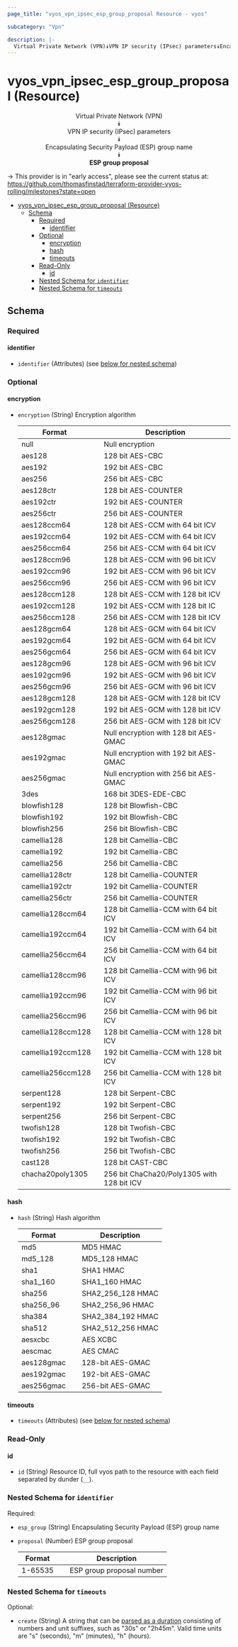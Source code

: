 ```yaml
---
page_title: "vyos_vpn_ipsec_esp_group_proposal Resource - vyos"

subcategory: "Vpn"

description: |-
  Virtual Private Network (VPN)⯯VPN IP security (IPsec) parameters⯯Encapsulating Security Payload (ESP) group name⯯ESP group proposal
---
```


# vyos_vpn_ipsec_esp_group_proposal (Resource)
<center>

Virtual Private Network (VPN)  
⯯  
VPN IP security (IPsec) parameters  
⯯  
Encapsulating Security Payload (ESP) group name  
⯯  
**ESP group proposal**


</center>

-> This provider is in "early access", please see the current status at: https://github.com/thomasfinstad/terraform-provider-vyos-rolling/milestones?state=open

<!--TOC-->

- [vyos_vpn_ipsec_esp_group_proposal (Resource)](#vyos_vpn_ipsec_esp_group_proposal-resource)
  - [Schema](#schema)
    - [Required](#required)
      - [identifier](#identifier)
    - [Optional](#optional)
      - [encryption](#encryption)
      - [hash](#hash)
      - [timeouts](#timeouts)
    - [Read-Only](#read-only)
      - [id](#id)
    - [Nested Schema for `identifier`](#nested-schema-for-identifier)
    - [Nested Schema for `timeouts`](#nested-schema-for-timeouts)

<!--TOC-->

<!-- schema generated by tfplugindocs -->
## Schema

### Required

#### identifier
- `identifier` (Attributes) (see [below for nested schema](#nestedatt--identifier))

### Optional

#### encryption
- `encryption` (String) Encryption algorithm

    |  Format             &emsp;|  Description                                 |
    |---------------------|----------------------------------------------|
    |  null               &emsp;|  Null encryption                             |
    |  aes128             &emsp;|  128 bit AES-CBC                             |
    |  aes192             &emsp;|  192 bit AES-CBC                             |
    |  aes256             &emsp;|  256 bit AES-CBC                             |
    |  aes128ctr          &emsp;|  128 bit AES-COUNTER                         |
    |  aes192ctr          &emsp;|  192 bit AES-COUNTER                         |
    |  aes256ctr          &emsp;|  256 bit AES-COUNTER                         |
    |  aes128ccm64        &emsp;|  128 bit AES-CCM with 64 bit ICV             |
    |  aes192ccm64        &emsp;|  192 bit AES-CCM with 64 bit ICV             |
    |  aes256ccm64        &emsp;|  256 bit AES-CCM with 64 bit ICV             |
    |  aes128ccm96        &emsp;|  128 bit AES-CCM with 96 bit ICV             |
    |  aes192ccm96        &emsp;|  192 bit AES-CCM with 96 bit ICV             |
    |  aes256ccm96        &emsp;|  256 bit AES-CCM with 96 bit ICV             |
    |  aes128ccm128       &emsp;|  128 bit AES-CCM with 128 bit ICV            |
    |  aes192ccm128       &emsp;|  192 bit AES-CCM with 128 bit IC             |
    |  aes256ccm128       &emsp;|  256 bit AES-CCM with 128 bit ICV            |
    |  aes128gcm64        &emsp;|  128 bit AES-GCM with 64 bit ICV             |
    |  aes192gcm64        &emsp;|  192 bit AES-GCM with 64 bit ICV             |
    |  aes256gcm64        &emsp;|  256 bit AES-GCM with 64 bit ICV             |
    |  aes128gcm96        &emsp;|  128 bit AES-GCM with 96 bit ICV             |
    |  aes192gcm96        &emsp;|  192 bit AES-GCM with 96 bit ICV             |
    |  aes256gcm96        &emsp;|  256 bit AES-GCM with 96 bit ICV             |
    |  aes128gcm128       &emsp;|  128 bit AES-GCM with 128 bit ICV            |
    |  aes192gcm128       &emsp;|  192 bit AES-GCM with 128 bit ICV            |
    |  aes256gcm128       &emsp;|  256 bit AES-GCM with 128 bit ICV            |
    |  aes128gmac         &emsp;|  Null encryption with 128 bit AES-GMAC       |
    |  aes192gmac         &emsp;|  Null encryption with 192 bit AES-GMAC       |
    |  aes256gmac         &emsp;|  Null encryption with 256 bit AES-GMAC       |
    |  3des               &emsp;|  168 bit 3DES-EDE-CBC                        |
    |  blowfish128        &emsp;|  128 bit Blowfish-CBC                        |
    |  blowfish192        &emsp;|  192 bit Blowfish-CBC                        |
    |  blowfish256        &emsp;|  256 bit Blowfish-CBC                        |
    |  camellia128        &emsp;|  128 bit Camellia-CBC                        |
    |  camellia192        &emsp;|  192 bit Camellia-CBC                        |
    |  camellia256        &emsp;|  256 bit Camellia-CBC                        |
    |  camellia128ctr     &emsp;|  128 bit Camellia-COUNTER                    |
    |  camellia192ctr     &emsp;|  192 bit Camellia-COUNTER                    |
    |  camellia256ctr     &emsp;|  256 bit Camellia-COUNTER                    |
    |  camellia128ccm64   &emsp;|  128 bit Camellia-CCM with 64 bit ICV        |
    |  camellia192ccm64   &emsp;|  192 bit Camellia-CCM with 64 bit ICV        |
    |  camellia256ccm64   &emsp;|  256 bit Camellia-CCM with 64 bit ICV        |
    |  camellia128ccm96   &emsp;|  128 bit Camellia-CCM with 96 bit ICV        |
    |  camellia192ccm96   &emsp;|  192 bit Camellia-CCM with 96 bit ICV        |
    |  camellia256ccm96   &emsp;|  256 bit Camellia-CCM with 96 bit ICV        |
    |  camellia128ccm128  &emsp;|  128 bit Camellia-CCM with 128 bit ICV       |
    |  camellia192ccm128  &emsp;|  192 bit Camellia-CCM with 128 bit ICV       |
    |  camellia256ccm128  &emsp;|  256 bit Camellia-CCM with 128 bit ICV       |
    |  serpent128         &emsp;|  128 bit Serpent-CBC                         |
    |  serpent192         &emsp;|  192 bit Serpent-CBC                         |
    |  serpent256         &emsp;|  256 bit Serpent-CBC                         |
    |  twofish128         &emsp;|  128 bit Twofish-CBC                         |
    |  twofish192         &emsp;|  192 bit Twofish-CBC                         |
    |  twofish256         &emsp;|  256 bit Twofish-CBC                         |
    |  cast128            &emsp;|  128 bit CAST-CBC                            |
    |  chacha20poly1305   &emsp;|  256 bit ChaCha20/Poly1305 with 128 bit ICV  |
#### hash
- `hash` (String) Hash algorithm

    |  Format      &emsp;|  Description        |
    |--------------|---------------------|
    |  md5         &emsp;|  MD5 HMAC           |
    |  md5_128     &emsp;|  MD5_128 HMAC       |
    |  sha1        &emsp;|  SHA1 HMAC          |
    |  sha1_160    &emsp;|  SHA1_160 HMAC      |
    |  sha256      &emsp;|  SHA2_256_128 HMAC  |
    |  sha256_96   &emsp;|  SHA2_256_96 HMAC   |
    |  sha384      &emsp;|  SHA2_384_192 HMAC  |
    |  sha512      &emsp;|  SHA2_512_256 HMAC  |
    |  aesxcbc     &emsp;|  AES XCBC           |
    |  aescmac     &emsp;|  AES CMAC           |
    |  aes128gmac  &emsp;|  128-bit AES-GMAC   |
    |  aes192gmac  &emsp;|  192-bit AES-GMAC   |
    |  aes256gmac  &emsp;|  256-bit AES-GMAC   |
#### timeouts
- `timeouts` (Attributes) (see [below for nested schema](#nestedatt--timeouts))

### Read-Only

#### id
- `id` (String) Resource ID, full vyos path to the resource with each field separated by dunder (`__`).

<a id="nestedatt--identifier"></a>
### Nested Schema for `identifier`

Required:

- `esp_group` (String) Encapsulating Security Payload (ESP) group name
- `proposal` (Number) ESP group proposal

    |  Format   &emsp;|  Description                |
    |-----------|-----------------------------|
    |  1-65535  &emsp;|  ESP group proposal number  |


<a id="nestedatt--timeouts"></a>
### Nested Schema for `timeouts`

Optional:

- `create` (String) A string that can be [parsed as a duration](https://pkg.go.dev/time#ParseDuration) consisting of numbers and unit suffixes, such as &#34;30s&#34; or &#34;2h45m&#34;. Valid time units are &#34;s&#34; (seconds), &#34;m&#34; (minutes), &#34;h&#34; (hours).
